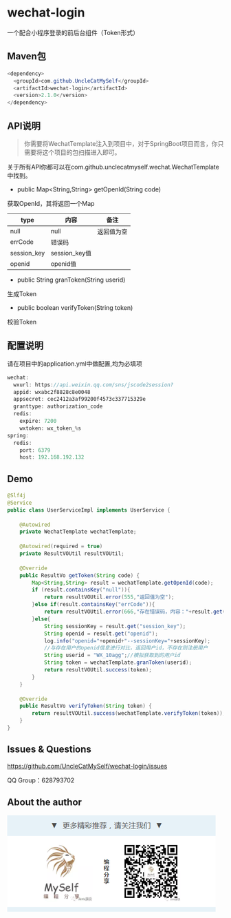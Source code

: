 # wechat-login

一个配合小程序登录的前后台组件（Token形式）

## Maven包

```java
<dependency>
  <groupId>com.github.UncleCatMySelf</groupId>
  <artifactId>wechat-login</artifactId>
  <version>2.1.0</version>
</dependency>
```

## API说明

> 你需要将WechatTemplate注入到项目中，对于SpringBoot项目而言，你只需要将这个项目的包扫描进入即可。

关于所有API你都可以在com.github.unclecatmyself.wechat.WechatTemplate中找到。

* public Map<String,String> getOpenId(String code)

获取OpenId，其将返回一个Map

| type | 内容 | 备注 |
|------|------|-----|
| null | null | 返回值为空|
| errCode | 错误码 |      |
| session_key | session_key值||  
| openid | openid值|  |

* public String granToken(String userid)

生成Token

* public boolean verifyToken(String token)

校验Token

## 配置说明

请在项目中的application.yml中做配置,均为必填项

```java
wechat:
  wxurl: https://api.weixin.qq.com/sns/jscode2session?
  appid: wxabc2f8828c8e0048
  appsecret: cec2412a3af99200f4573c337715329e
  granttype: authorization_code
  redis:
    expire: 7200
    wxtoken: wx_token_%s
spring:
  redis:
    port: 6379
    host: 192.168.192.132
```

## Demo

```java
@Slf4j
@Service
public class UserServiceImpl implements UserService {

    @Autowired
    private WechatTemplate wechatTemplate;

    @Autowired(required = true)
    private ResultVOUtil resultVOUtil;

    @Override
    public ResultVo getToken(String code) {
        Map<String,String> result = wechatTemplate.getOpenId(code);
        if (result.containsKey("null")){
            return resultVOUtil.error(555,"返回值为空");
        }else if(result.containsKey("errCode")){
            return resultVOUtil.error(666,"存在错误码，内容："+result.get("errCode"));
        }else{
            String sessionKey = result.get("session_key");
            String openid = result.get("openid");
            log.info("openid="+openid+"--sessionKey="+sessionKey);
            //与存在用户的openid信息进行对比，返回用户id，不存在则注册用户
            String userid = "WX_10agg";//模拟获取到的用户id
            String token = wechatTemplate.granToken(userid);
            return resultVOUtil.success(token);
        }
    }

    @Override
    public ResultVo verifyToken(String token) {
        return resultVOUtil.success(wechatTemplate.verifyToken(token));
    }
}
```

## Issues & Questions

https://github.com/UncleCatMySelf/wechat-login/issues

QQ Group：628793702

## About the author

![Image text](https://raw.githubusercontent.com/UncleCatMySelf/img-myself/master/img/%E5%85%AC%E4%BC%97%E5%8F%B7.png)


